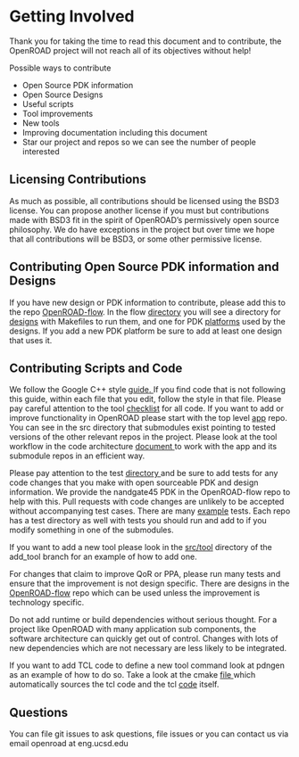 # Getting Involved

Thank you for taking the time to read this document and to contribute, the OpenROAD project will not reach all of its objectives without help!

Possible ways to contribute

*   Open Source PDK information
*   Open Source Designs
*   Useful scripts
*   Tool improvements
*   New tools
*   Improving documentation including this document
*   Star our project and repos so we can see the number of people interested

## Licensing Contributions

As much as possible, all contributions should be licensed using the BSD3 license. You can propose another license if you must but contributions made with BSD3 fit in the spirit of OpenROAD’s permissively open source philosophy.  We do have exceptions in the project but over time we hope that all contributions will be BSD3, or some other permissive license.

## Contributing Open Source PDK information and Designs

If you have new design or PDK information to contribute, please add this to the repo [OpenROAD-flow](https://github.com/The-OpenROAD-Project/OpenROAD-flow/). In the flow [directory](https://github.com/The-OpenROAD-Project/OpenROAD-flow/tree/master/flow) you will see a directory for [designs](https://github.com/The-OpenROAD-Project/OpenROAD-flow/tree/master/flow/designs) with Makefiles to run them, and one for PDK [platforms](https://github.com/The-OpenROAD-Project/OpenROAD-flow/tree/master/flow/platforms/) used by the designs. If you add a new PDK platform be sure to add at least one design that uses it.

## Contributing Scripts and Code

We follow the Google C++ style [guide](https://google.github.io/styleguide/cppguide.html)<span style="text-decoration:underline;">. </span>If you find code that is not following this guide, within each file that you edit, follow the style in that file. Please pay careful attention to the tool [checklist](https://github.com/The-OpenROAD-Project/OpenROAD/blob/e3fc17cdf2b49d7a946fe29780604a94c2146d14/doc/OpenRoadArch.md#tool-checklist) for all code. If you want to add or improve functionality in OpenROAD please start with the top level [app](https://github.com/The-OpenROAD-Project/OpenROAD/) repo. You can see in the src directory that submodules exist pointing to tested versions of the other relevant repos in the project. Please look at the tool workflow in the code architecture [document ](https://github.com/The-OpenROAD-Project/OpenROAD/blob/master/doc/OpenRoadArch.md)to work with the app and its submodule repos in an efficient way.

Please pay attention to the test [directory ](https://github.com/The-OpenROAD-Project/OpenROAD/tree/master/test)and be sure to add tests for any code changes that you make with open sourceable PDK and design information. We provide the nandgate45 PDK in the OpenROAD-flow repo to help with this. Pull requests with code changes are unlikely to be accepted without accompanying test cases. There are many [example](https://github.com/The-OpenROAD-Project/OpenROAD/blob/master/test/gcd_flow1.tcl) tests. Each repo has a test directory as well with tests you should run and add to if you modify something in one of the submodules.

If you want to add a new tool please look in the [src/tool](https://github.com/The-OpenROAD-Project/OpenROAD/tree/add_tool/src/tool) directory of the add_tool branch for an example of how to add one.

For changes that claim to improve QoR or PPA, please run many tests and ensure that the improvement is not design specific. There are designs in the [OpenROAD-flow](https://github.com/The-OpenROAD-Project/OpenROAD-flow/) repo which can be used unless the improvement is technology specific.

Do not add runtime or build dependencies without serious thought. For a project like OpenROAD with many application sub components, the software architecture can quickly get out of control. Changes with lots of new dependencies which are not necessary are less likely to be integrated.

If you want to add TCL code to define a new tool command look at pdngen as an example of how to do so. Take a look at the cmake [file ](https://github.com/The-OpenROAD-Project/OpenROAD/blob/26437d70f094abf564317c25803fd93a80f6dcc0/src/CMakeLists.txt)which automatically sources the tcl code and the tcl [code](https://github.com/The-OpenROAD-Project/OpenROAD/blob/openroad/src/pdngen/src/PdnGen.tcl) itself.

## Questions

You can file git issues to ask questions, file issues or you can contact us via email openroad at eng.ucsd.edu
